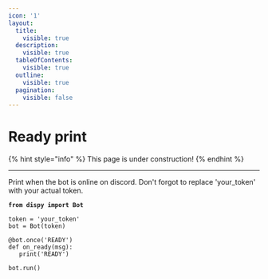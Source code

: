 ```yaml
---
icon: '1'
layout:
  title:
    visible: true
  description:
    visible: true
  tableOfContents:
    visible: true
  outline:
    visible: true
  pagination:
    visible: false
---
```


# Ready print

{% hint style="info" %}
This page is under construction!
{% endhint %}

***

Print when the bot is online on discord. Don't forgot to replace 'your\_token' with your actual token.

<pre class="language-python"><code class="lang-python"><strong>from dispy import Bot
</strong>
token = 'your_token'
bot = Bot(token)

@bot.once('READY')
def on_ready(msg):
   print('READY')

bot.run()
</code></pre>
